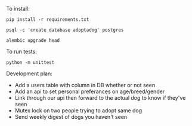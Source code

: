 To install:

`pip install -r requirements.txt`

`psql -c 'create database adoptadog' postgres`

`alembic upgrade head`

To run tests:

`python -m unittest`

Development plan:

* Add a users table with column in DB whether or not seen
* Add an api to set personal preferances on age/breed/gender
* Link through our api then forward to the actual dog to know if they've seen
* Mutex lock on two people trying to adopt same dog
* Send weekly digest of dogs you haven't seen
